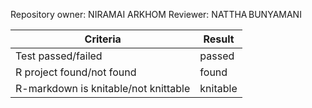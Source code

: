 Repository owner: NIRAMAI ARKHOM 
Reviewer: NATTHA BUNYAMANI

| Criteria | Result |
| -------- | ------- |
| Test passed/failed | passed |
| R project found/not found | found |
| R-markdown is knitable/not knittable | knitable |
